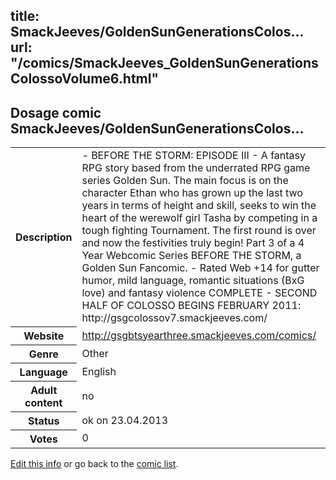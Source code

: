 title: SmackJeeves/GoldenSunGenerationsColos...
url: "/comics/SmackJeeves_GoldenSunGenerationsColossoVolume6.html"
---
Dosage comic SmackJeeves/GoldenSunGenerationsColos...
-----------------------------------------

<p id="msg"></p>
<script type="text/javascript">
if (window.location.search === '?edit_info_mail=sent_ok') {
  var elem = document.getElementById("msg");
  elem.innerHTML = 'Edited information sucessfully sent.';
  elem.className = 'ok';
}
</script>
<table class="comicinfo">
<tr>
<th>Description</th><td>- BEFORE THE STORM: EPISODE III - A fantasy RPG story based from the underrated RPG game series Golden Sun. The main focus is on the character Ethan who has grown up the last two years in terms of height and skill, seeks to win the heart of the werewolf girl Tasha by competing in a tough fighting Tournament. The first round is over and now the festivities truly begin! Part 3 of a 4 Year Webcomic Series BEFORE THE STORM, a Golden Sun Fancomic. - Rated Web +14 for gutter humor, mild language, romantic situations (BxG love) and fantasy violence COMPLETE - SECOND HALF OF COLOSSO BEGINS FEBRUARY 2011: http://gsgcolossov7.smackjeeves.com/</td>
</tr>
<tr>
<th>Website</th><td><a href="http://gsgbtsyearthree.smackjeeves.com/comics/">http://gsgbtsyearthree.smackjeeves.com/comics/</a></td>
</tr>
<tr>
<th>Genre</th><td>Other</td>
</tr>
<tr>
<th>Language</th><td>English</td>
</tr>
<tr>
<th>Adult content</th><td>no</td>
</tr>
<tr>
<th>Status</th><td>ok on 23.04.2013</td>
</tr>
<tr>
<th>Votes</th><td>0</td>
</tr>
</table>

[Edit this info](SmackJeeves_GoldenSunGenerationsColossoVolume6_edit.html) or go back to the [comic list](../comic-index.html).
